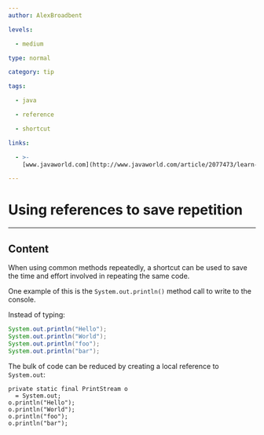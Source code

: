 ```yaml
---
author: AlexBroadbent

levels:

  - medium

type: normal

category: tip

tags:

  - java

  - reference

  - shortcut

links:

  - >-
    [www.javaworld.com](http://www.javaworld.com/article/2077473/learn-java/java-tip-11--use-references-and-save-typing-time-.html){website}

---
```


# Using references to save repetition

---

## Content

When using common methods repeatedly, a shortcut can be used to save the time and effort involved in repeating the same code.

One example of this is the `System.out.println()` method call to write to the console.

Instead of typing:

```java
System.out.println("Hello");
System.out.println("World");
System.out.println("foo");
System.out.println("bar");
```

The bulk of code can be reduced by creating a local reference to `System.out`:

```
private static final PrintStream o
  = System.out;
o.println("Hello");
o.println("World");
o.println("foo");
o.println("bar");
```

